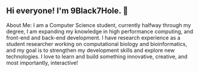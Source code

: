## Hi everyone! I'm 9Black7Hole. 👋

About Me:
I am a Computer Science student, currently halfway through my degree, I am expanding my knowledge in high performance computing, and front-end and back-end development. I have research experience as a student researcher working on computational biology and bioinformatics, and my goal is to strengthen my development skills and explore new technologies. I love to learn and build something innovative, creative, and most importantly, interactive!
